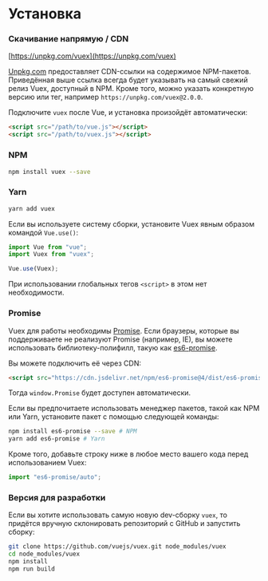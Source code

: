 # Установка

### Скачивание напрямую / CDN

[https://unpkg.com/vuex](https://unpkg.com/vuex)

<!--email_off-->

[Unpkg.com](https://unpkg.com) предоставляет CDN-ссылки на содержимое NPM-пакетов. Приведённая выше ссылка всегда будет указывать на самый свежий релиз Vuex, доступный в NPM. Кроме того, можно указать конкретную версию или тег, например `https://unpkg.com/vuex@2.0.0`.

<!--/email_off-->

Подключите `vuex` после Vue, и установка произойдёт автоматически:

```html
<script src="/path/to/vue.js"></script>
<script src="/path/to/vuex.js"></script>
```

### NPM

```bash
npm install vuex --save
```

### Yarn

```bash
yarn add vuex
```

Если вы используете систему сборки, установите Vuex явным образом командой `Vue.use()`:

```js
import Vue from "vue";
import Vuex from "vuex";

Vue.use(Vuex);
```

При использовании глобальных тегов `<script>` в этом нет необходимости.

### Promise

Vuex для работы необходимы [Promise](https://developer.mozilla.org/en-US/docs/Web/JavaScript/Guide/Using_promises). Если браузеры, которые вы поддерживаете не реализуют Promise (например, IE), вы можете использовать библиотеку-полифилл, такую как [es6-promise](https://github.com/stefanpenner/es6-promise).

Вы можете подключить её через CDN:

```html
<script src="https://cdn.jsdelivr.net/npm/es6-promise@4/dist/es6-promise.auto.js"></script>
```

Тогда `window.Promise` будет доступен автоматически.

Если вы предпочитаете использовать менеджер пакетов, такой как NPM или Yarn, установите пакет с помощью следующей команды:

```bash
npm install es6-promise --save # NPM
yarn add es6-promise # Yarn
```

Кроме того, добавьте строку ниже в любое место вашего кода перед использованием Vuex:

```js
import "es6-promise/auto";
```

### Версия для разработки

Если вы хотите использовать самую новую dev-сборку `vuex`, то придётся вручную склонировать репозиторий с GitHub и запустить сборку:

```bash
git clone https://github.com/vuejs/vuex.git node_modules/vuex
cd node_modules/vuex
npm install
npm run build
```
